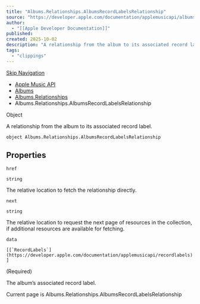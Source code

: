 ```yaml
---
title: "Albums.Relationships.AlbumsRecordLabelsRelationship"
source: "https://developer.apple.com/documentation/applemusicapi/albums/relationships-data.dictionary/albumsrecordlabelsrelationship"
author:
  - "[[Apple Developer Documentation]]"
published:
created: 2025-10-02
description: "A relationship from the album to its associated record label."
tags:
  - "clippings"
---
```

[Skip Navigation](https://developer.apple.com/documentation/applemusicapi/albums/relationships-data.dictionary/#app-main)

- [Apple Music API](https://developer.apple.com/documentation/applemusicapi)
- [Albums](https://developer.apple.com/documentation/applemusicapi/albums)
- [Albums.Relationships](https://developer.apple.com/documentation/applemusicapi/albums/relationships-data.dictionary)
- Albums.Relationships.AlbumsRecordLabelsRelationship

Object

A relationship from the album to its associated record label.

```
object Albums.Relationships.AlbumsRecordLabelsRelationship
```

## Properties

`href`

`string`

The relative location to fetch the relationship directly.

`next`

`string`

The relative location to request the next page of resources in the collection, if additional resources are available for fetching.

`data`

``[[`RecordLabels`](https://developer.apple.com/documentation/applemusicapi/recordlabels)]``

(Required)

The album’s associated record label.

Current page is Albums.Relationships.AlbumsRecordLabelsRelationship